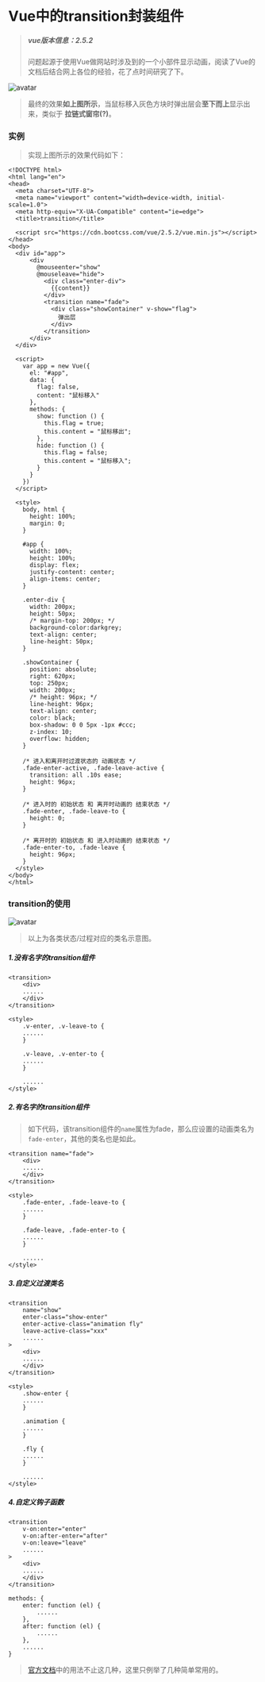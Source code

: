 # Vue中的transition封装组件
>##### vue版本信息：2.5.2
>问题起源于使用Vue做网站时涉及到的一个小部件显示动画，阅读了Vue的文档后结合网上各位的经验，花了点时间研究了下。

![avatar](images/transition1.gif)

>最终的效果**如上图所示**，当鼠标移入灰色方块时弹出层会**至下而上**显示出来，类似于 **拉链式窗帘(?)**。

### 实例
> 实现上图所示的效果代码如下：

```
<!DOCTYPE html>
<html lang="en">
<head>
  <meta charset="UTF-8">
  <meta name="viewport" content="width=device-width, initial-scale=1.0">
  <meta http-equiv="X-UA-Compatible" content="ie=edge">
  <title>transition</title>

  <script src="https://cdn.bootcss.com/vue/2.5.2/vue.min.js"></script>
</head>
<body>
  <div id="app">
      <div
        @mouseenter="show"
        @mouseleave="hide">
          <div class="enter-div">
            {{content}}
          </div>
          <transition name="fade">
            <div class="showContainer" v-show="flag">
              弹出层
            </div>
          </transition>
      </div>
  </div>

  <script>
    var app = new Vue({
      el: "#app",
      data: {
        flag: false,
        content: "鼠标移入"
      },
      methods: {
        show: function () {
          this.flag = true;
          this.content = "鼠标移出";
        },
        hide: function () {
          this.flag = false;
          this.content = "鼠标移入";
        }
      }
    })
  </script>

  <style>
    body, html {
      height: 100%;
      margin: 0;
    }

    #app {
      width: 100%;
      height: 100%;
      display: flex;
      justify-content: center;
      align-items: center;
    }

    .enter-div {
      width: 200px;
      height: 50px;
      /* margin-top: 200px; */
      background-color:darkgrey;
      text-align: center;
      line-height: 50px;
    }

    .showContainer {
      position: absolute;
      right: 620px;
      top: 250px;
      width: 200px;
      /* height: 96px; */
      line-height: 96px;
      text-align: center;
      color: black;
      box-shadow: 0 0 5px -1px #ccc;
      z-index: 10;
      overflow: hidden;
    }

    /* 进入和离开时过渡状态的 动画状态 */
    .fade-enter-active, .fade-leave-active {
      transition: all .10s ease;
      height: 96px;
    }

    /* 进入时的 初始状态 和 离开时动画的 结束状态 */
    .fade-enter, .fade-leave-to {
      height: 0;
    }

    /* 离开时的 初始状态 和 进入时动画的 结束状态 */
    .fade-enter-to, .fade-leave {
      height: 96px;
    }
  </style>
</body>
</html>
```
### transition的使用
![avatar](images/transition2.png)
> 以上为各类状态/过程对应的类名示意图。

##### 1.没有名字的transition组件

```
<transition>
	<div>
	......
	</div>
</transition>

<style>
	.v-enter, .v-leave-to {
	......
	}

	.v-leave, .v-enter-to {
	......
	}

	......
</style>
```
##### 2.有名字的transition组件
> 如下代码，该transition组件的``name``属性为fade，那么应设置的动画类名为``fade-enter``，其他的类名也是如此。

```
<transition name="fade">
	<div>
	......
	</div>
</transition>

<style>
	.fade-enter, .fade-leave-to {
	......
	}

	.fade-leave, .fade-enter-to {
	......
	}

	......
</style>

```
##### 3.自定义过渡类名
```
<transition
	name="show"
	enter-class="show-enter"
	enter-active-class="animation fly"
	leave-active-class="xxx"
	......
>
	<div>
	......
	</div>
</transition>

<style>
	.show-enter {
	......
	}

	.animation {
	......
	}

	.fly {
	......
	}

	......
</style>

```

##### 4.自定义钩子函数
```
<transition
	v-on:enter="enter"
	v-on:after-enter="after"
	v-on:leave="leave"
	......
>
	<div>
	......
	</div>
</transition>

```

```
methods: {
	enter: function (el) {
		......
	},
	after: function (el) {
		......
	},
	......
}
```

> [官方文档](https://cn.vuejs.org/v2/guide/transitions.html)中的用法不止这几种，这里只例举了几种简单常用的。